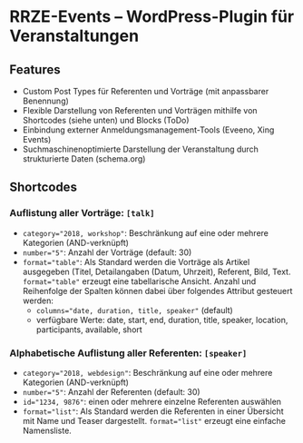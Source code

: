 # RRZE-Events – WordPress-Plugin für Veranstaltungen

## Features
- Custom Post Types für Referenten und Vorträge (mit anpassbarer Benennung)
- Flexible Darstellung von Referenten und Vorträgen mithilfe von Shortcodes (siehe unten) und Blocks (ToDo)
- Einbindung externer Anmeldungsmanagement-Tools (Eveeno, Xing Events)
- Suchmaschinenoptimierte Darstellung der Veranstaltung durch strukturierte Daten (schema.org)

## Shortcodes
### Auflistung aller Vorträge: `[talk]`
- `category="2018, workshop"`: Beschränkung auf eine oder mehrere Kategorien (AND-verknüpft)
- `number="5"`: Anzahl der Vorträge (default: 30)
- `format="table"`: Als Standard werden die Vorträge als Artikel ausgegeben (Titel, Detailangaben (Datum, Uhrzeit), Referent, Bild, Text. `format="table"` erzeugt eine tabellarische Ansicht. Anzahl und Reihenfolge der Spalten können dabei über folgendes Attribut gesteuert werden:
    - `columns="date, duration, title, speaker"` (default)
    - verfügbare Werte: date, start, end, duration, title, speaker, location, participants, available, short

### Alphabetische Auflistung aller Referenten: `[speaker]`
- `category="2018, webdesign"`: Beschränkung auf eine oder mehrere Kategorien (AND-verknüpft)
- `number="5"`: Anzahl der Referenten (default: 30)
- `id="1234, 9876"`: einen oder mehrere einzelne Referenten auswählen
- `format="list"`: Als Standard werden die Referenten in einer Übersicht mit Name und Teaser dargestellt. `format="list"` erzeugt eine einfache Namensliste.